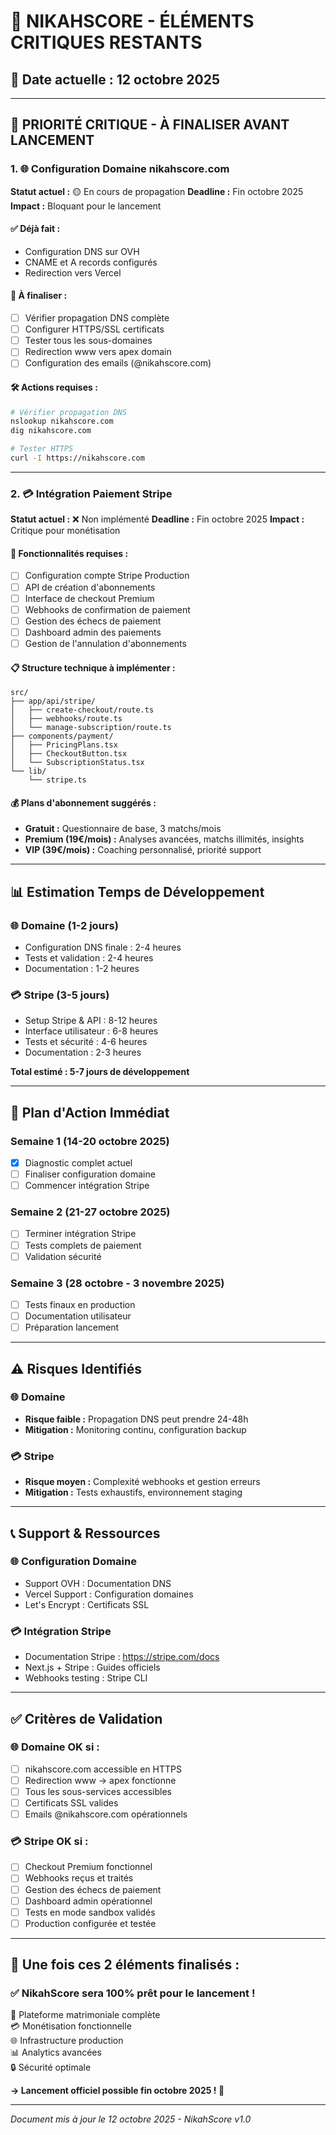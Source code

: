 # 🚨 NIKAHSCORE - ÉLÉMENTS CRITIQUES RESTANTS

## 📅 Date actuelle : 12 octobre 2025

---

## 🔴 **PRIORITÉ CRITIQUE - À FINALISER AVANT LANCEMENT**

### 1. 🌐 **Configuration Domaine nikahscore.com**

**Statut actuel :** 🟡 En cours de propagation
**Deadline :** Fin octobre 2025
**Impact :** Bloquant pour le lancement

#### ✅ **Déjà fait :**
- Configuration DNS sur OVH
- CNAME et A records configurés
- Redirection vers Vercel

#### 🔲 **À finaliser :**
- [ ] Vérifier propagation DNS complète
- [ ] Configurer HTTPS/SSL certificats
- [ ] Tester tous les sous-domaines
- [ ] Redirection www vers apex domain
- [ ] Configuration des emails (@nikahscore.com)

#### 🛠️ **Actions requises :**
```bash
# Vérifier propagation DNS
nslookup nikahscore.com
dig nikahscore.com

# Tester HTTPS
curl -I https://nikahscore.com
```

---

### 2. 💳 **Intégration Paiement Stripe**

**Statut actuel :** ❌ Non implémenté
**Deadline :** Fin octobre 2025
**Impact :** Critique pour monétisation

#### 🎯 **Fonctionnalités requises :**
- [ ] Configuration compte Stripe Production
- [ ] API de création d'abonnements
- [ ] Interface de checkout Premium
- [ ] Webhooks de confirmation de paiement
- [ ] Gestion des échecs de paiement
- [ ] Dashboard admin des paiements
- [ ] Gestion de l'annulation d'abonnements

#### 📋 **Structure technique à implémenter :**
```
src/
├── app/api/stripe/
│   ├── create-checkout/route.ts
│   ├── webhooks/route.ts
│   └── manage-subscription/route.ts
├── components/payment/
│   ├── PricingPlans.tsx
│   ├── CheckoutButton.tsx
│   └── SubscriptionStatus.tsx
└── lib/
    └── stripe.ts
```

#### 💰 **Plans d'abonnement suggérés :**
- **Gratuit :** Questionnaire de base, 3 matchs/mois
- **Premium (19€/mois) :** Analyses avancées, matchs illimités, insights
- **VIP (39€/mois) :** Coaching personnalisé, priorité support

---

## 📊 **Estimation Temps de Développement**

### 🌐 **Domaine (1-2 jours)**
- Configuration DNS finale : 2-4 heures
- Tests et validation : 2-4 heures
- Documentation : 1-2 heures

### 💳 **Stripe (3-5 jours)**
- Setup Stripe & API : 8-12 heures
- Interface utilisateur : 6-8 heures
- Tests et sécurité : 4-6 heures
- Documentation : 2-3 heures

**Total estimé : 5-7 jours de développement**

---

## 🎯 **Plan d'Action Immédiat**

### **Semaine 1 (14-20 octobre 2025)**
- [x] Diagnostic complet actuel
- [ ] Finaliser configuration domaine
- [ ] Commencer intégration Stripe

### **Semaine 2 (21-27 octobre 2025)**
- [ ] Terminer intégration Stripe
- [ ] Tests complets de paiement
- [ ] Validation sécurité

### **Semaine 3 (28 octobre - 3 novembre 2025)**
- [ ] Tests finaux en production
- [ ] Documentation utilisateur
- [ ] Préparation lancement

---

## ⚠️ **Risques Identifiés**

### 🌐 **Domaine**
- **Risque faible :** Propagation DNS peut prendre 24-48h
- **Mitigation :** Monitoring continu, configuration backup

### 💳 **Stripe**
- **Risque moyen :** Complexité webhooks et gestion erreurs
- **Mitigation :** Tests exhaustifs, environnement staging

---

## 📞 **Support & Ressources**

### 🌐 **Configuration Domaine**
- Support OVH : Documentation DNS
- Vercel Support : Configuration domaines
- Let's Encrypt : Certificats SSL

### 💳 **Intégration Stripe**
- Documentation Stripe : https://stripe.com/docs
- Next.js + Stripe : Guides officiels
- Webhooks testing : Stripe CLI

---

## ✅ **Critères de Validation**

### 🌐 **Domaine OK si :**
- [ ] nikahscore.com accessible en HTTPS
- [ ] Redirection www → apex fonctionne
- [ ] Tous les sous-services accessibles
- [ ] Certificats SSL valides
- [ ] Emails @nikahscore.com opérationnels

### 💳 **Stripe OK si :**
- [ ] Checkout Premium fonctionnel
- [ ] Webhooks reçus et traités
- [ ] Gestion des échecs de paiement
- [ ] Dashboard admin opérationnel
- [ ] Tests en mode sandbox validés
- [ ] Production configurée et testée

---

## 🚀 **Une fois ces 2 éléments finalisés :**

### ✅ **NikahScore sera 100% prêt pour le lancement !**

🎯 Plateforme matrimoniale complète  
💳 Monétisation fonctionnelle  
🌐 Infrastructure production  
📊 Analytics avancées  
🔒 Sécurité optimale  

**→ Lancement officiel possible fin octobre 2025 ! 🎉**

---

*Document mis à jour le 12 octobre 2025 - NikahScore v1.0*